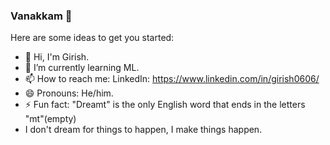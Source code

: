 ### Vanakkam 👋
Here are some ideas to get you started:
- 👋 Hi, I'm Girish.
- 🌱 I’m currently learning ML.
- 📫 How to reach me: 
  LinkedIn: https://www.linkedin.com/in/girish0606/
- 😄 Pronouns: He/him.
- ⚡ Fun fact: "Dreamt" is the only English word that ends in the letters "mt"(empty)
- I don't dream for things to happen, I make things happen.

